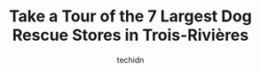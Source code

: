 ---
layout: ampstory
image: https://i0.wp.com/www.auto.or.id/wp-content/uploads/2023/06/spa-mauricie-0-trois-rivic3a8res-1686326388.jpeg?resize=640,853
author: techidn
featured: false
description: Trois-Rivières, Quebec, Canada is a haven for Dog Rescue enthusiasts, boasting an impressive array of 7 top-notch establishments. Whether youre a seasoned connoisseur or simply curious to 
title: Take a Tour of the 7 Largest Dog Rescue Stores in Trois-Rivières
cover:
   title: Take a Tour of the 7 Largest Dog Rescue Stores in Trois-Rivières
   subtitle: AUTO.OR.ID
   background: https://www.auto.or.id/wp-content/uploads/2023/06/spa-mauricie-0-trois-rivic3a8res-1686326388.jpeg

pages: 
 - layout: thirds
   top: <h1>#1 Club Wouf-Miaou T R</h1>
   bottom: "<p>Merci ,bathing suits, excellent choice .Perfect assistance in fittings in excellentQuality in sizes for underwear.Also comfy, mens pijammas. Got it.</p>"
   background: https://www.auto.or.id/wp-content/uploads/2023/06/spa-mauricie-1-trois-rivic3a8res-1686326389.jpeg
   backgroundblur: true
 - layout: thirds
   top: <h1>#2 Pet Animal Domain</h1>
   bottom: "<p>437 Bd Thibeau, Trois-Rivières, QC G8T 6Y6, Canada</p>"
   background: https://www.auto.or.id/wp-content/uploads/2023/06/spa-mauricie-2-trois-rivic3a8res-1686326392.jpeg
   cta:
      link: https://www.auto.or.id/take-a-tour-of-the-7-largest-dog-rescue-stores-in-trois-rivieres/
      text: Take a Tour of the 7 Largest Dog Rescue Stores in Trois-Rivières
 - layout: thirds
   top: <h1>#3 SPCA Laurentides-Labelle</h1>
   bottom: "<p>355 Rue Demontigny, Sainte-Agathe-des-Monts, QC J8C 3S5, Canada</p>"
   background: https://images.unsplash.com/photo-1639928204495-14caa69ed1b5?ixlib=rb-4.0.3&ixid=MnwxMjA3fDB8MHxwaG90by1wYWdlfHx8fGVufDB8fHx8&auto=format&fit=crop&w=640&h=853&q=80
   cta:
      link: https://www.auto.or.id/take-a-tour-of-the-7-largest-dog-rescue-stores-in-trois-rivieres/
      text: Take a Tour of the 7 Largest Dog Rescue Stores in Trois-Rivières
 - layout: thirds
   top: <h1>#4 Centre Animalier ABC</h1>
   bottom: "<p>1154 Bd Thibeau, Trois-Rivières, QC G8T 7B4, Canada</p>"
   background: https://images.unsplash.com/photo-1635249477961-163809b2f764?ixlib=rb-4.0.3&ixid=MnwxMjA3fDB8MHxwaG90by1wYWdlfHx8fGVufDB8fHx8&auto=format&fit=crop&w=640&h=853&q=80
   cta:
      link: https://www.auto.or.id/take-a-tour-of-the-7-largest-dog-rescue-stores-in-trois-rivieres/
      text: Take a Tour of the 7 Largest Dog Rescue Stores in Trois-Rivières
 - layout: thirds
   top: <h1>#5 Elliott & Lily</h1>
   bottom: "<p>1810 Rte des Rivières local 504, Saint-Nicolas, QC G7A 2P6, Canada</p>"
   background: https://images.unsplash.com/photo-1529589438034-00c0e7a6452f?ixlib=rb-4.0.3&ixid=MnwxMjA3fDB8MHxwaG90by1wYWdlfHx8fGVufDB8fHx8&auto=format&fit=crop&w=640&h=853&q=80
   cta:
      link: https://www.auto.or.id/take-a-tour-of-the-7-largest-dog-rescue-stores-in-trois-rivieres/
      text: Take a Tour of the 7 Largest Dog Rescue Stores in Trois-Rivières
 - layout: thirds
   top: <h1>#6 SPAA</h1>
   bottom: "<p>691 Boul LAcadie, Victoriaville, Quebec G6T 1T9, Canada</p>"
   background: https://images.unsplash.com/photo-1532578498858-e21a39e0a449?ixlib=rb-4.0.3&ixid=MnwxMjA3fDB8MHxwaG90by1wYWdlfHx8fGVufDB8fHx8&auto=format&fit=crop&w=640&h=853&q=80
   cta:
      link: https://www.auto.or.id/take-a-tour-of-the-7-largest-dog-rescue-stores-in-trois-rivieres/
      text: Take a Tour of the 7 Largest Dog Rescue Stores in Trois-Rivières
 - layout: thirds
   top: <h1>#7 Animalerie Reptilius SENC</h1>
   bottom: "<p>538 Rue Williams, Trois-Rivières, QC G9A 3J4, Canada</p>"
   background: https://images.unsplash.com/photo-1608578702177-1ea59540ac72?ixlib=rb-4.0.3&ixid=MnwxMjA3fDB8MHxwaG90by1wYWdlfHx8fGVufDB8fHx8&auto=format&fit=crop&w=640&h=853&q=80
   cta:
      link: https://www.auto.or.id/take-a-tour-of-the-7-largest-dog-rescue-stores-in-trois-rivieres/
      text: Take a Tour of the 7 Largest Dog Rescue Stores in Trois-Rivières
 - layout: thirds
   middle: Continue reading...
   background: https://images.unsplash.com/photo-1503736334956-4c8f8e92946d?ixlib=rb-4.0.3&ixid=MnwxMjA3fDB8MHxwaG90by1wYWdlfHx8fGVufDB8fHx8&auto=format&fit=crop&w=640&h=853&q=80
   cta:
      link: https://www.auto.or.id/take-a-tour-of-the-7-largest-dog-rescue-stores-in-trois-rivieres/
      text: Take a Tour of the 7 Largest Dog Rescue Stores in Trois-Rivières

---